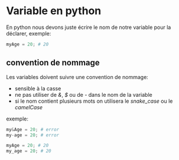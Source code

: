 # Variable en python

En python nous devons juste écrire le nom de notre variable pour la déclarer, exemple:
```py
myAge = 20; # 20
```

## convention de nommage

Les variables doivent suivre une convention de nommage:

- sensible à la casse
- ne pas utiliser de *&*, *$* ou de *-* dans le nom de la variable
- si le nom contient plusieurs mots on utilisera le *snake_case* ou le *camelCase*


exemple:
```py
my&Age = 20; # error
my-age = 20; # error

myAge = 20; # 20
my_age = 20; # 20
```